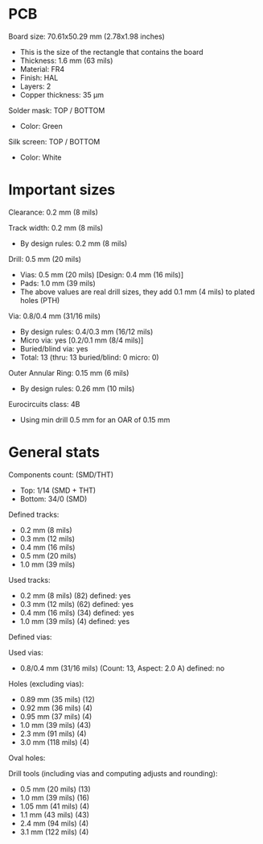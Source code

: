 # PCB

Board size: 70.61x50.29 mm (2.78x1.98 inches)

- This is the size of the rectangle that contains the board
- Thickness: 1.6 mm (63 mils)
- Material: FR4
- Finish: HAL
- Layers: 2
- Copper thickness: 35 µm

Solder mask: TOP / BOTTOM

- Color: Green

Silk screen: TOP / BOTTOM

- Color: White


# Important sizes

Clearance: 0.2 mm (8 mils)

Track width: 0.2 mm (8 mils)

- By design rules: 0.2 mm (8 mils)

Drill: 0.5 mm (20 mils)

- Vias: 0.5 mm (20 mils) [Design: 0.4 mm (16 mils)]
- Pads: 1.0 mm (39 mils)
- The above values are real drill sizes, they add 0.1 mm (4 mils) to plated holes (PTH)

Via: 0.8/0.4 mm (31/16 mils)

- By design rules: 0.4/0.3 mm (16/12 mils)
- Micro via: yes [0.2/0.1 mm (8/4 mils)]
- Buried/blind via: yes
- Total: 13 (thru: 13 buried/blind: 0 micro: 0)

Outer Annular Ring: 0.15 mm (6 mils)

- By design rules: 0.26 mm (10 mils)

Eurocircuits class: 4B
- Using min drill 0.5 mm for an OAR of 0.15 mm


# General stats

Components count: (SMD/THT)

- Top: 1/14 (SMD + THT)
- Bottom: 34/0 (SMD)

Defined tracks:

- 0.2 mm (8 mils)
- 0.3 mm (12 mils)
- 0.4 mm (16 mils)
- 0.5 mm (20 mils)
- 1.0 mm (39 mils)

Used tracks:

- 0.2 mm (8 mils) (82) defined: yes
- 0.3 mm (12 mils) (62) defined: yes
- 0.4 mm (16 mils) (34) defined: yes
- 1.0 mm (39 mils) (4) defined: yes

Defined vias:


Used vias:

- 0.8/0.4 mm (31/16 mils) (Count: 13, Aspect: 2.0 A) defined: no

Holes (excluding vias):

- 0.89 mm (35 mils) (12)
- 0.92 mm (36 mils) (4)
- 0.95 mm (37 mils) (4)
- 1.0 mm (39 mils) (43)
- 2.3 mm (91 mils) (4)
- 3.0 mm (118 mils) (4)

Oval holes:


Drill tools (including vias and computing adjusts and rounding):

- 0.5 mm (20 mils) (13)
- 1.0 mm (39 mils) (16)
- 1.05 mm (41 mils) (4)
- 1.1 mm (43 mils) (43)
- 2.4 mm (94 mils) (4)
- 3.1 mm (122 mils) (4)




